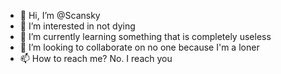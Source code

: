 - 👋 Hi, I’m @Scansky
- 👀 I’m interested in not dying
- 🌱 I’m currently learning something that is completely useless
- 💞️ I’m looking to collaborate on no one because I'm a loner
- 📫 How to reach me? No. I reach you

<!---
Scansky/Scansky is a ✨ special ✨ repository because its `README.md` (this file) appears on your GitHub profile.
You can click the Preview link to take a look at your changes.
--->
